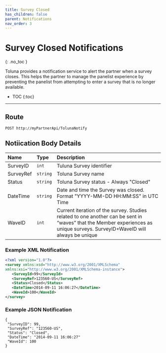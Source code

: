 ```yaml
---
title: Survey Closed
has_children: false
parent: Notifications
nav_order: 3
---
```



# Survey Closed Notifications 
{: .no_toc }

Toluna provides a notification service to alert the partner when a survey closes. This helps the partner to manage the panelist experience by preventing the panelist from attempting to enter a survey that is no longer available.

* TOC
{:toc}

---

## Route
```plaintext
POST http://myPartnerApi/TolunaNotify
```

## Notiication Body Details

| Name | Type | Description |
| :--- | :--- | :--- |
| SurveyID | ```int``` | Tuluna Survey identifier |
| SurveyRef | ```string``` | Toluna Survey name |
| Status | ```string``` | Toluna Survey status - Always "Closed" |
| DateTime | ```string``` | Date and time the Survey was closed. Format "YYYY-MM-DD HH:MM:SS" in UTC Time |
| WaveID | ```int``` | Current iteration of the survey. Studies related to one another can be sent in “waves” that the Member experiences as unique surveys. SurveyID+WaveID will always be unique |


### Example XML Notification
```xml
<?xml version="1.0"?>
<survey xmlns:xsd="http://www.w3.org/2001/XMLSchema"
xmlns:xsi="http://www.w3.org/2001/XMLSchema-instance">
   <SurveyId>99</SurveyId>
   <SurveyRef>123560-US</SurveyRef>
   <Status>Closed</Status>
   <DateTime>2014-09-11 16:06:27</DateTime>
   <WaveId>100</WaveId>
</survey>
```

### Example JSON Notification
```plaintext
{
 "SurveyID": 99,
 "SurveyRef": "123560-US",
 "Status": "Closed",
 "DateTime": "2014-09-11 16:06:27"
 "WaveId": 100
}
```
